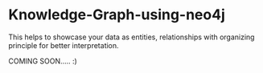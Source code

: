 # Knowledge-Graph-using-neo4j
This helps to showcase your data as entities, relationships with organizing principle for better interpretation.

COMING SOON..... :)
